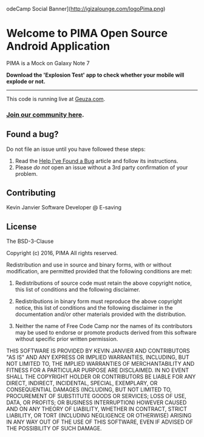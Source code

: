 odeCamp Social Banner](http://igizalounge.com/logoPima.png)

Welcome to PIMA Open Source Android Application
=======================

PIMA is a Mock on Galaxy Note 7 


**Download the 'Explosion Test' app to check whether your mobile will explode or not.**

---

This code is running live at [Geuza.com](https://github.com/kevinjam/pima).

### [Join our community here](https://github.com/kevinjam/pima/wiki).

Found a bug?
------------

Do not file an issue until you have followed these steps:

1. Read the [Help I've Found a Bug](https://github.com/kevinjam/PIMA/pulls) article and follow its instructions.
2. Please *do not* open an issue without a 3rd party confirmation of your problem.

Contributing
------------

Kevin Janvier Software Developer @ E-saving

License
-------

The BSD-3-Clause

Copyright (c) 2016,  PIMA
All rights reserved.

Redistribution and use in source and binary forms, with or without modification, are permitted provided that the following conditions are met:

1. Redistributions of source code must retain the above copyright notice, this list of conditions and the following disclaimer.

2. Redistributions in binary form must reproduce the above copyright notice, this list of conditions and the following disclaimer in the documentation and/or other materials provided with the distribution.

3. Neither the name of Free Code Camp nor the names of its contributors may be used to endorse or promote products derived from this software without specific prior written permission.

THIS SOFTWARE IS PROVIDED BY KEVIN JANVIER AND CONTRIBUTORS "AS IS" AND ANY EXPRESS OR IMPLIED WARRANTIES, INCLUDING, BUT NOT LIMITED TO, THE IMPLIED WARRANTIES OF MERCHANTABILITY AND FITNESS FOR A PARTICULAR PURPOSE ARE DISCLAIMED. IN NO EVENT SHALL THE COPYRIGHT HOLDER OR CONTRIBUTORS BE LIABLE FOR ANY DIRECT, INDIRECT, INCIDENTAL, SPECIAL, EXEMPLARY, OR CONSEQUENTIAL DAMAGES (INCLUDING, BUT NOT LIMITED TO, PROCUREMENT OF SUBSTITUTE GOODS OR SERVICES; LOSS OF USE, DATA, OR PROFITS; OR BUSINESS INTERRUPTION) HOWEVER CAUSED AND ON ANY THEORY OF LIABILITY, WHETHER IN CONTRACT, STRICT LIABILITY, OR TORT (INCLUDING NEGLIGENCE OR OTHERWISE) ARISING IN ANY WAY OUT OF THE USE OF THIS SOFTWARE, EVEN IF ADVISED OF THE POSSIBILITY OF SUCH DAMAGE.

